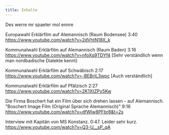 ```yaml
---
title: Inhalte
---
```


Des werre mr spaeter mol ennre

Europawahl Erklärfilm auf Alemannisch (Raum Bodensee) 3:40
https://www.youtube.com/watch?v=2dVhtN18X_k

Kommunalwahl Erklärfilm auf Alemannisch (Raum Baden) 3:16
https://www.youtube.com/watch?v=nfoXq9TDYf4
[Sehr verständlich wenn man nordbadische Dialekte kennt)

Kommunalwahl Erklärfilm auf Schwäbisch 2:17
https://www.youtube.com/watch?v=-BEBrjL3wpc
[Auch verständlich]

Kommunalwahl Erklärfilm auf Pfälzisch 2:27
https://www.youtube.com/watch?v=2K1XtZPy5Kw

Die Firma Boschert hat ein Film über sich drehen lassen - auf Alemannisch. "Boschert Image Film (Original Sprache Alemannisch)" 9:16
 https://www.youtube.com/watch?v=dfWlw8PFbr8&t=2s

Interview mit Kapitän von MS Konstanz. 0:47. Leider sehr kurz.
https://www.youtube.com/watch?v=Q3-U__sP_qA
